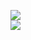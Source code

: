 [![](https://img.shields.io/badge/Made%20With-Github%20Spray-lightgrey.svg?style=for-the-badge&logo=github)](https://github.com/Annihil/github-spray#16270)  
[![](https://i.imgur.com/2DrTn0Z.gif)](https://github.com/Annihil/github-spray)